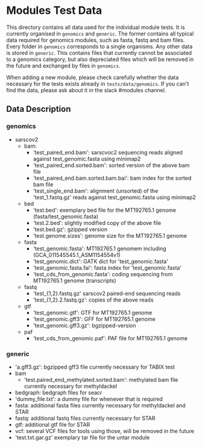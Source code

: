# Modules Test Data

This directory contains all data used for the individual module tests. It is currently organised in `genomics` and `generic`. The former contains all typical data required for genomics modules, such as fasta, fastq and bam files. Every folder in `genomics` corresponds to a single organisms. Any other data is stored in `generic`. This contains files that currently cannot be associated to a genomics category, but also depreciated files which will be removed in the future and exchanged by files in `genomics`.

When adding a new module, please check carefully whether the data necessary for the tests exists already in `tests/data/genomics`. If you can't find the data, please ask about it in the slack #modules channel.

## Data Description

### genomics

* sarscov2
    * bam:
        * 'test_paired_end.bam': sarscvoc2 sequencing reads aligned against test_genomic.fasta using minimap2
        * 'test_paired_end.sorted.bam': sorted version of the above bam file
        * 'test_paired_end.bam.sorted.bam.bai': bam index for the sorted bam file
        * 'test_single_end.bam': alignment (unsorted) of the 'test_1.fastq.gz' reads against test_genomic.fasta using minimap2
    * bed
        * 'test.bed': exemplary bed file for the MT192765.1 genome (fasta/test_genomic.fasta)
        * 'test.2.bed': slightly modified copy of the above file
        * 'test.bed.gz': gzipped version
        * 'test.genome.sizes': genome size for the MT192765.1 genome
    * fasta
        * 'test_genomic.fasta': MT192765.1 genomem including (GCA_011545545.1_ASM1154554v1)
        * 'test_genomic.dict': GATK dict for 'test_genomic.fasta'
        * 'test_genomic.fasta.fai': fasta index for 'test_genomic.fasta'
        * 'test_cds_from_genomic.fasta': coding sequencing from MT192765.1 genome (transcripts)
    * fastq
        * 'test_{1,2}.fastq.gz' sarscov2 paired-end sequencing reads
        * 'test_{1,2}.2.fastq.gz‘: copies of the above reads
    * gtf
        * 'test_genomic.gtf': GTF for MT192765.1 genome
        * 'test_genomic.gff3': GFF for MT192765.1 genome
        * 'test_genomic.gff3.gz': bgzipped-version
    * paf
        * 'test_cds_from_genomic.paf': PAF file for MT192765.1  genome

### generic

* 'a.gff3.gz': bgzipped gff3 file currently necessary for TABIX test
* bam
    * 'test.paired_end_methylated.sorted.bam': methylated bam file currently necessary for methyldackel
* bedgraph: bedgraph files for seacr
* 'dummy_file.txt': a dummy file for whenever that is required
* fasta: additional fasta files currently necessary for methyldackel and STAR
* fastq: additional fastq files currently necessary for STAR
* gtf: additional gtf file for STAR
* vcf: several VCF files for tools using those, will be removed in the future
* 'test.txt.gar.gz' exemplary tar file for the untar module



